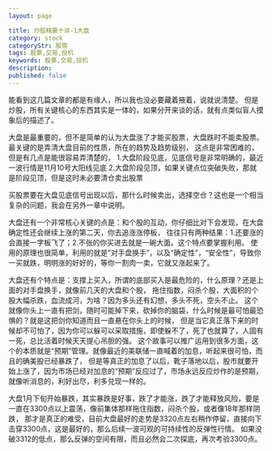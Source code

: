 ```yaml
---
layout: page

title: 炒股精要十讲-1大盘
category: stock
categoryStr: 股票
tags: 股票,交易,投机
keywords: 股票,交易,投机
description:
published: false
---
```


能看到这几篇文章的都是有缘人，所以我也没必要藏着掖着，说就说清楚。
但是炒股，所有关键核心的东西其实是一体的，如果分开来谈的话，就有点类似盲人摸象后的描述了。

大盘是最重要的，但不是简单的认为大盘涨了才能买股票，大盘跌时不能卖股票。
最关键的是弄清大盘目前的性质，所在的趋势及趋势级别，
这点是非常困难的，但是有几点是能很容易弄清楚的，
1.大盘阶段见底，见底信号是非常明确的，最近一波行情是11月10号大阳线见底
2.大盘阶段见顶，如果关键点位突破失败，那就是阶段见顶，但是这时未必要清仓卖出股票

买股票要在大盘见底信号出现以后，那什么时候卖出，选择空仓？这也是一个相当复杂的问题，我会在另外一章中说明。

大盘还有一个非常核心关键的点是：和个股的互动，你仔细比对下会发现，在大盘确定性还会继续上涨的第二天，你去追涨涨停板，
往往只有两种结果：1.还要涨的会直接一字板飞了；2.不张的你买进去就是一碗大面。这个特点要掌握利用。
使用的原理也很简单，利用的就是“对手盘换手”，以及“确定性”，“安全性”，导致你一买就跌，明明涨的好好的，等你一割肉一卖，它就又涨起来了。

大盘还有个特点是：支撑上买入，所谓的底部买入是最危险的，什么原理？还是上面的对手盘换手，就像前几天的大盘和个股，
拖住指数，闷杀个股，大面积的个股大幅杀跌，血流成河，为啥？因为多头还有幻想，多头不死，空头不止。
这个就像你头上一直有把剑，随时可能掉下来，砍掉你的脑袋，什么时候是最可怕最恐惧的？就是这把剑你知道而且一直悬在你头上的时候，
但是当它真正落下来的时候却不可怕了，因为你可以躲可以采取措施，即使躲不了，死了也就算了，人固有一死，总比活着时候天天提心吊胆的强。
这个故事可以推广运用到很多方面，这个的本质就是“预期”管理。就像最近的美联储一直喊着的加息，听起来很可怕，而且的确美股已经暴跌了，
但是等真正的加息了以后，靴子落地以后，股市就要开始上涨了，因为市场已经对加息的“预期”反应过了，市场永远反应炒作的是预期，就像听消息的，利好出尽，利多兑现一样的。

大盘1月下旬开始暴跌，其实暴跌是好事，跌了才能涨，跌了才能释放风险，要是一直在3300点以上震荡，像前集体那样拖住指数，闷杀个股，或者像18年那样阴跌，
那才是真正的难受，目前大盘最好的走势是3320点左右稍作停留，直接向下击穿3300点，这是最好的，那么后续一波可观的可持续性的反弹性行情。
如果没破3312的低点，那么反弹的空间有限，而且必然会二次探底，再次考验3300点。
